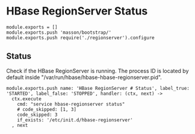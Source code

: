 
# HBase RegionServer Status

    module.exports = []
    module.exports.push 'masson/bootstrap/'
    module.exports.push require('./regionserver').configure

## Status

Check if the HBase RegionServer is running. The process ID is located by default
inside "/var/run/hbase/hbase-hbase-regionserver.pid".

    module.exports.push name: 'HBase RegionServer # Status', label_true: 'STARTED', label_false: 'STOPPED', handler: (ctx, next) ->
      ctx.execute
        cmd: "service hbase-regionserver status"
        # code_skipped: [1, 3]
        code_skipped: 3
        if_exists: '/etc/init.d/hbase-regionserver'
      , next
